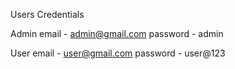Users Credentials

Admin
email - admin@gmail.com
password - admin

User
email - user@gmail.com
password - user@123
